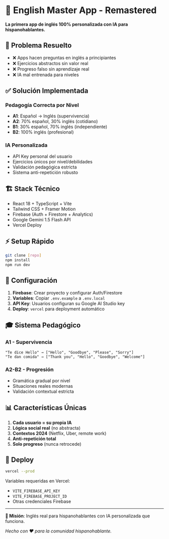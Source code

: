 # 🚀 English Master App - Remastered

**La primera app de inglés 100% personalizada con IA para hispanohablantes.**

## 🎯 Problema Resuelto

- ❌ Apps hacen preguntas en inglés a principiantes
- ❌ Ejercicios abstractos sin valor real
- ❌ Progreso falso sin aprendizaje real
- ❌ IA mal entrenada para niveles

## ✅ Solución Implementada

### Pedagogía Correcta por Nivel
- **A1**: Español → Inglés (supervivencia)
- **A2**: 70% español, 30% inglés (cotidiano)  
- **B1**: 30% español, 70% inglés (independiente)
- **B2**: 100% inglés (profesional)

### IA Personalizada
- API Key personal del usuario
- Ejercicios únicos por nivel/debilidades
- Validación pedagógica estricta
- Sistema anti-repetición robusto

## 🏗️ Stack Técnico

- React 18 + TypeScript + Vite
- Tailwind CSS + Framer Motion
- Firebase (Auth + Firestore + Analytics)
- Google Gemini 1.5 Flash API
- Vercel Deploy

## ⚡ Setup Rápido

```bash
git clone [repo]
npm install
npm run dev
```

## 🔑 Configuración

1. **Firebase**: Crear proyecto y configurar Auth/Firestore
2. **Variables**: Copiar `.env.example` a `.env.local`
3. **API Key**: Usuarios configuran su Google AI Studio key
4. **Deploy**: `vercel` para deployment automático

## 🎓 Sistema Pedagógico

### A1 - Supervivencia
```
"Te dice Hello" → ["Hello", "Goodbye", "Please", "Sorry"]
"Te dan comida" → ["Thank you", "Hello", "Goodbye", "Welcome"]
```

### A2-B2 - Progresión
- Gramática gradual por nivel
- Situaciones reales modernas
- Validación contextual estricta

## 📊 Características Únicas

1. **Cada usuario = su propia IA**
2. **Lógica social real** (no abstracta)
3. **Contextos 2024** (Netflix, Uber, remote work)
4. **Anti-repetición total**
5. **Solo progreso** (nunca retrocede)

## 🚀 Deploy

```bash
vercel --prod
```

Variables requeridas en Vercel:
- `VITE_FIREBASE_API_KEY`
- `VITE_FIREBASE_PROJECT_ID`
- Otras credenciales Firebase

---

**🎯 Misión**: Inglés real para hispanohablantes con IA personalizada que funciona.

*Hecho con ❤️ para la comunidad hispanohablante.*